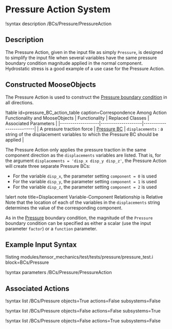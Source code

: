 # Pressure Action System

!syntax description /BCs/Pressure/PressureAction

## Description

The Pressure Action, given in the input file as simply `Pressure`, is designed to simplify the input file when several variables have the same pressure boundary condition magnitude applied in the normal component.
Hydrostatic stress is a good example of a use case for the Pressure Action.

## Constructed MooseObjects

The Pressure Action is used to construct the [Pressure boundary condition](/BCs/Pressure.md) in all directions.

!table id=pressure_BC_action_table caption=Correspondence Among Action Functionality and MooseObjects
| Functionality     | Replaced Classes   | Associated Parameters   |
|-------------------|--------------------|-------------------------|
| A pressure traction force | [Pressure BC](/BCs/Pressure.md) | `displacements` : a string of the displacement variables to which the Pressure BC should be applied |

The Pressure Action only applies the pressure traction in the same component direction as the `displacements` variables are listed.
That is, for the argument `displacements = 'disp_x disp_y disp_z'`, the Pressure Action will create three separate Pressure BCs:

- For the variable `disp_x`, the parameter setting `component = 0` is used
- For the variable `disp_y`, the parameter setting `component = 1` is used
- For the variable `disp_z`, the parameter setting `component = 2` is used

!alert note title=Displacement Variable-Component Relationship is Relative
Note that the location of each of the variables in the `displacements` string determines the value of the corresponding component.

As in the [Pressure](/BCs/Pressure.md) boundary condition, the  magnitude of the `Pressure` boundary condition can be specified as either a scalar (use the input parameter `factor`) or a `function` parameter.

## Example Input Syntax

!listing modules/tensor_mechanics/test/tests/pressure/pressure_test.i block=BCs/Pressure

!syntax parameters /BCs/Pressure/PressureAction

## Associated Actions

!syntax list /BCs/Pressure objects=True actions=False subsystems=False

!syntax list /BCs/Pressure objects=False actions=False subsystems=True

!syntax list /BCs/Pressure objects=False actions=True subsystems=False
